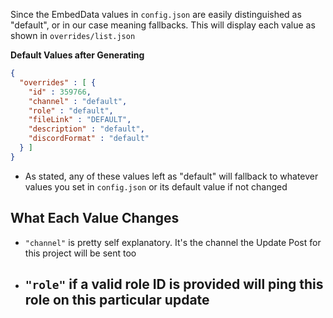 Since the EmbedData values in `config.json` are easily distinguished as "default", or in our case meaning fallbacks. This will display each value as shown in `overrides/list.json`

**Default Values after Generating**
```json
{
  "overrides" : [ {
    "id" : 359766,
    "channel" : "default",
    "role" : "default",
    "fileLink" : "DEFAULT",
    "description" : "default",
    "discordFormat" : "default"
  } ]
}
```
  - As stated, any of these values left as "default" will fallback to whatever values you set in `config.json` or its default value if not changed
  
**What Each Value Changes**
---

  - `"channel"` is pretty self explanatory. It's the channel the Update Post for this project will be sent too
  
  - `"role"` if a valid role ID is provided will ping this role on this particular update
    - 
